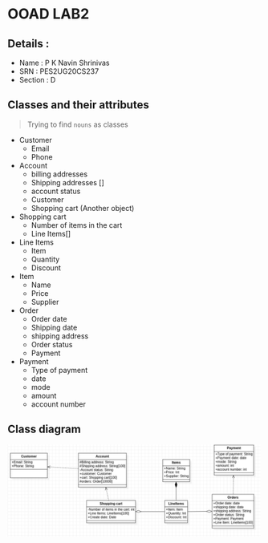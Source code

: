 # OOAD LAB2
## Details : 
- Name : P K Navin Shrinivas
- SRN : PES2UG20CS237
- Section : D
## Classes and their attributes
> Trying to find `nouns` as classes

- Customer 
	- Email
	- Phone 
- Account
	- billing addresses
	- Shipping addresses []
	- account status
	- Customer
	- Shopping cart (Another object)
- Shopping cart
	- Number of items in the cart
	- Line Items[]
- Line Items 
	- Item
	- Quantity 
	- Discount
- Item
	- Name
	- Price 
	- Supplier
- Order 
	- Order date 
	- Shipping date 
	- shipping address 
	- Order status 
	- Payment
- Payment 
	- Type of payment
	- date
	- mode
	- amount
	- account number 
## Class diagram

![star UML image](./2.png)